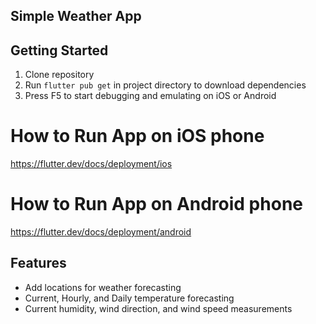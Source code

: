 ## Simple Weather App

## Getting Started

1. Clone repository
2. Run `flutter pub get` in project directory to download dependencies
3. Press F5 to start debugging and emulating on iOS or Android

# How to Run App on iOS phone
https://flutter.dev/docs/deployment/ios

# How to Run App on Android phone
https://flutter.dev/docs/deployment/android

## Features
- Add locations for weather forecasting
- Current, Hourly, and Daily temperature forecasting
- Current humidity, wind direction, and wind speed measurements

